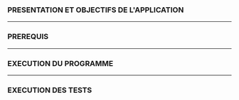 ### PRESENTATION ET OBJECTIFS DE L'APPLICATION



---

### PREREQUIS



---

### EXECUTION DU PROGRAMME



---

### EXECUTION DES TESTS

